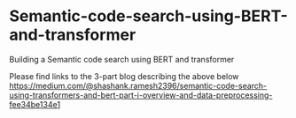 # Semantic-code-search-using-BERT-and-transformer
Building a Semantic code search using BERT and transformer

Please find links to the 3-part blog describing the above below
https://medium.com/@shashank.ramesh2396/semantic-code-search-using-transformers-and-bert-part-i-overview-and-data-preprocessing-fee34be134e1
